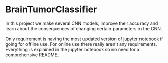 # BrainTumorClassifier
In this project we make several CNN models, improve their accuracy and learn about the consequences of changing certain parameters in the CNN. 

Only requirement is having the most updated version of jupyter notebook if going for offline use. For online use there really aren't any requirements.
Everything is explained in the jupyter notebook so no need for a comprehensive README.

